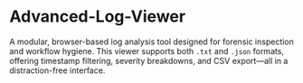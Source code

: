 # Advanced-Log-Viewer
A modular, browser-based log analysis tool designed for forensic inspection and workflow hygiene. This viewer supports both `.txt` and `.json` formats, offering timestamp filtering, severity breakdowns, and CSV export—all in a distraction-free interface.
